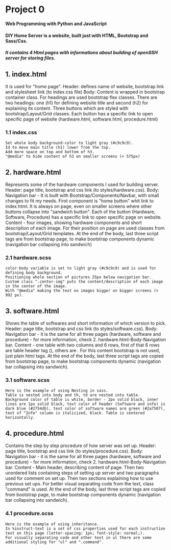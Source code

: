 # Project 0

**Web Programming with Python and JavaScript**

#### DIY Home Server is a website, built just with HTML, Bootstrap and Sass/Css.
##### It contains 4 Html pages with informations about building of openSSH server for storing files.

## 1. index.html
  It is used for "home page".
  Header: defines name of website, bootstrap link and stylesheet link (to
  index.css file)
  Body: Content is wrapped in bootstrap container class.
  For headings are used bootstrap flex classes.
  There are two headings: one (h1) for defining website title and second (h2)
  for explaining its content.
  Three buttons which are styled with bootstrap/Layout/Grid classes. Each button
  has a specific link to open specific page of website (hardware.html, software.html, procedure.html)

### 1.1 index.css
    Set whole body background-color to light gray (#c9c9c9).
    Id to move main title (h1) lower from the top.
    Add more space on top and bottom of h3.
    "@media" to hide content of h3 on smaller screens (< 575px)

## 2. hardware.html
  Represents some of the hardware components I used for building server.
  Header: page title, bootstrap and css link (to styles/hardware.css).
  Body:
    Navigation bar - It is built with Bootstrap/Components/Navbar, with small changes to fit my needs. First component is "home button" whit link to index.html. It is always on page, even on smaller screens where other buttons collapse into "sandwich button". Each of the button (Hardware, Software, Procedure) has a specific link to open specific page on website.
    Content - four images, showing hardware components and short description of each image. For their position on page are used classes from bootstrap/Layout/Grid templates.
    At the end of the body, last three script tags are from bootstrap page, to make bootstrap components dynamic (navigation bar collapsing into sandwich)

### 2.1 hardware.scss
    color-body variable is set to light gray (#c9c9c9) and is used for defining body background.
    Positioning whole section of pictures 25px below navigation bar.
    Custom class ".center-img" puts the content/description of each image in the center of the image.
    With "@media" making the text on images bigger on bigger screens (> 992 px).

## 3. software.html
  Shows the table of softwares and short information of which version to pick.
  Header: page title, bootstrap and css link (to styles/software.css).
  Body:
  Navigation bar - it is the same for all three pages (hardware, software and
  procedure) - for more information, check 2. hardware.html-Body-Navigation bar.
  Content - one table with two columns and 6 rows, first of that 6 rows are table header tag (<th>), others are <td>. For this content bootstrap is not used, just plain html tags.
  At the end of the body, last three script tags are copied from bootstrap page, to make bootstrap components dynamic (navigation bar collapsing into sandwich).

### 3.1 software.scss
    Here is the example of using Nesting in sass.
    Table is nested into body and th, td are nested into table.
    Background color of table is white, border - 2px solid black, inner lines are 1px solid black, text color of header (Software and info) is dark blue (#2754db), text color of software names are green (#2a7507), text of "Info" column is italicized, black. Table is centered horizontally.

## 4. procedure.html
  Contains the step by step procedure of how server was set up.
  Header: page title, bootstrap and css link (to styles/procedure.css).
  Body:
  Navigation bar - it is the same for all three pages (hardware, software and
  procedure) - for more information, check 2. hardware.html-Body-Navigation bar.
  Content - Main header, describing content of page. Then two unordered lists containing steps of setting up server and two paragraphs used for comment on set up. Then two sections explaining how to use previous set ups.
  For better visual separating code from the text, class "command" is used.
  At the end of the body, last three script tags are copied from bootstrap page, to make bootstrap components dynamic (navigation bar collapsing into sandwich).

### 4.1 procedure.scss
    Here is the example of using inheritance.
    In %instruct-text is a set of css properties used for each instruction text on this page (letter-spacing: 1px; font-style: normal;).
    For visually separating code and other text in ul there are some additional styling for "ul" and ".command".
